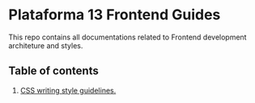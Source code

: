 # Plataforma 13 Frontend Guides

This repo contains all documentations related to Frontend development architeture and styles.

## Table of contents

1. [CSS writing style guidelines.](css/css-style-guide.md)
